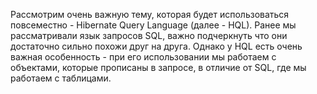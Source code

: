Рассмотрим очень важную тему, которая будет использоваться повсеместно - Hibernate Query Language (далее - HQL). 
Ранее мы рассматривали язык запросов SQL, важно подчеркнуть что они достаточно сильно похожи друг на друга. Однако у HQL есть очень важная особенность - при его использовании мы работаем с объектами, которые прописаны в запросе, в отличие от SQL, где мы работаем с таблицами. 
